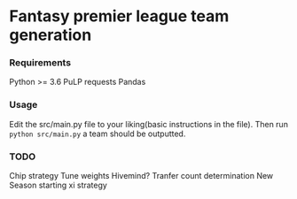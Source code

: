 # Fantasy premier league team generation

### Requirements
Python >= 3.6
PuLP
requests
Pandas
### Usage
Edit the src/main.py file to your liking(basic instructions in the file). Then run `python src/main.py` a team should be outputted.
### TODO
Chip strategy
Tune weights
Hivemind?
Tranfer count determination
New Season starting xi strategy
